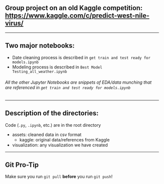 ## Group project on an old Kaggle competition:   https://www.kaggle.com/c/predict-west-nile-virus/
---
## Two major notebooks:
- Date cleaning process is described in `get train and test ready for models.ipynb`
- Modeling process is described in `Best Model Testing_all_weather.ipynb`

###### All the other Jupyter Notebooks are snippets of EDA/data munching that are referenced in `get train and test ready for models.ipynb`
---
## Description of the directories:
Code (`.py`, `.ipynb`, etc.) are in the root directory
- assets: cleaned data in csv format
  - kaggle: original data/references from Kaggle
- visualization: any visualization we have created
---
## Git Pro-Tip
Make sure you run `git pull` __before__ you run `git push`!
